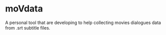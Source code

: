 # moVdata
A personal tool that are developing to help collecting movies dialogues data from .srt subtitle files.

